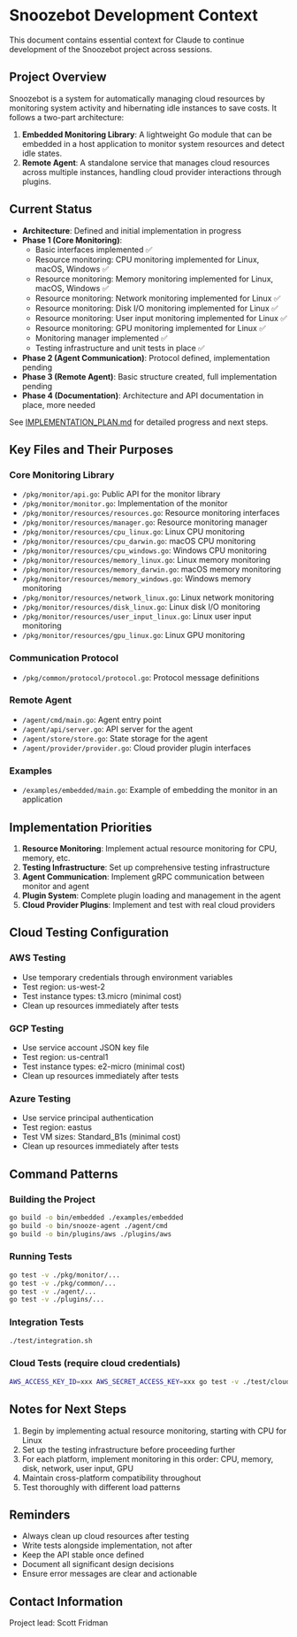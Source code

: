 # Snoozebot Development Context

This document contains essential context for Claude to continue development of the Snoozebot project across sessions.

## Project Overview

Snoozebot is a system for automatically managing cloud resources by monitoring system activity and hibernating idle instances to save costs. It follows a two-part architecture:

1. **Embedded Monitoring Library**: A lightweight Go module that can be embedded in a host application to monitor system resources and detect idle states.
2. **Remote Agent**: A standalone service that manages cloud resources across multiple instances, handling cloud provider interactions through plugins.

## Current Status

- **Architecture**: Defined and initial implementation in progress
- **Phase 1 (Core Monitoring)**: 
  - Basic interfaces implemented ✅
  - Resource monitoring: CPU monitoring implemented for Linux, macOS, Windows ✅
  - Resource monitoring: Memory monitoring implemented for Linux, macOS, Windows ✅
  - Resource monitoring: Network monitoring implemented for Linux ✅
  - Resource monitoring: Disk I/O monitoring implemented for Linux ✅
  - Resource monitoring: User input monitoring implemented for Linux ✅
  - Resource monitoring: GPU monitoring implemented for Linux ✅
  - Monitoring manager implemented ✅
  - Testing infrastructure and unit tests in place ✅
- **Phase 2 (Agent Communication)**: Protocol defined, implementation pending
- **Phase 3 (Remote Agent)**: Basic structure created, full implementation pending
- **Phase 4 (Documentation)**: Architecture and API documentation in place, more needed

See [IMPLEMENTATION_PLAN.md](/Users/scttfrdmn/src/snoozebot/IMPLEMENTATION_PLAN.md) for detailed progress and next steps.

## Key Files and Their Purposes

### Core Monitoring Library
- `/pkg/monitor/api.go`: Public API for the monitor library
- `/pkg/monitor/monitor.go`: Implementation of the monitor
- `/pkg/monitor/resources/resources.go`: Resource monitoring interfaces
- `/pkg/monitor/resources/manager.go`: Resource monitoring manager
- `/pkg/monitor/resources/cpu_linux.go`: Linux CPU monitoring
- `/pkg/monitor/resources/cpu_darwin.go`: macOS CPU monitoring
- `/pkg/monitor/resources/cpu_windows.go`: Windows CPU monitoring
- `/pkg/monitor/resources/memory_linux.go`: Linux memory monitoring
- `/pkg/monitor/resources/memory_darwin.go`: macOS memory monitoring
- `/pkg/monitor/resources/memory_windows.go`: Windows memory monitoring
- `/pkg/monitor/resources/network_linux.go`: Linux network monitoring
- `/pkg/monitor/resources/disk_linux.go`: Linux disk I/O monitoring
- `/pkg/monitor/resources/user_input_linux.go`: Linux user input monitoring
- `/pkg/monitor/resources/gpu_linux.go`: Linux GPU monitoring

### Communication Protocol
- `/pkg/common/protocol/protocol.go`: Protocol message definitions

### Remote Agent
- `/agent/cmd/main.go`: Agent entry point
- `/agent/api/server.go`: API server for the agent
- `/agent/store/store.go`: State storage for the agent
- `/agent/provider/provider.go`: Cloud provider plugin interfaces

### Examples
- `/examples/embedded/main.go`: Example of embedding the monitor in an application

## Implementation Priorities

1. **Resource Monitoring**: Implement actual resource monitoring for CPU, memory, etc.
2. **Testing Infrastructure**: Set up comprehensive testing infrastructure
3. **Agent Communication**: Implement gRPC communication between monitor and agent
4. **Plugin System**: Complete plugin loading and management in the agent
5. **Cloud Provider Plugins**: Implement and test with real cloud providers

## Cloud Testing Configuration

### AWS Testing
- Use temporary credentials through environment variables
- Test region: us-west-2
- Test instance types: t3.micro (minimal cost)
- Clean up resources immediately after tests

### GCP Testing
- Use service account JSON key file
- Test region: us-central1
- Test instance types: e2-micro (minimal cost)
- Clean up resources immediately after tests

### Azure Testing
- Use service principal authentication
- Test region: eastus
- Test VM sizes: Standard_B1s (minimal cost)
- Clean up resources immediately after tests

## Command Patterns

### Building the Project
```bash
go build -o bin/embedded ./examples/embedded
go build -o bin/snooze-agent ./agent/cmd
go build -o bin/plugins/aws ./plugins/aws
```

### Running Tests
```bash
go test -v ./pkg/monitor/...
go test -v ./pkg/common/...
go test -v ./agent/...
go test -v ./plugins/...
```

### Integration Tests
```bash
./test/integration.sh
```

### Cloud Tests (require cloud credentials)
```bash
AWS_ACCESS_KEY_ID=xxx AWS_SECRET_ACCESS_KEY=xxx go test -v ./test/cloud/aws/...
```

## Notes for Next Steps

1. Begin by implementing actual resource monitoring, starting with CPU for Linux
2. Set up the testing infrastructure before proceeding further
3. For each platform, implement monitoring in this order: CPU, memory, disk, network, user input, GPU
4. Maintain cross-platform compatibility throughout
5. Test thoroughly with different load patterns

## Reminders

- Always clean up cloud resources after testing
- Write tests alongside implementation, not after
- Keep the API stable once defined
- Document all significant design decisions
- Ensure error messages are clear and actionable

## Contact Information

Project lead: Scott Fridman
